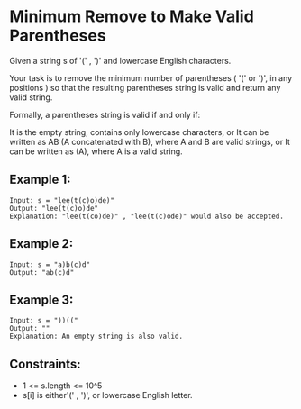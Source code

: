 # Minimum Remove to Make Valid Parentheses

Given a string s of '(' , ')' and lowercase English characters.

Your task is to remove the minimum number of parentheses ( '(' or ')', in any positions ) so that the resulting parentheses string is valid and return any valid string.

Formally, a parentheses string is valid if and only if:

It is the empty string, contains only lowercase characters, or
It can be written as AB (A concatenated with B), where A and B are valid strings, or
It can be written as (A), where A is a valid string.

## Example 1:

```
Input: s = "lee(t(c)o)de)"
Output: "lee(t(c)o)de"
Explanation: "lee(t(co)de)" , "lee(t(c)ode)" would also be accepted.
```

## Example 2:

```
Input: s = "a)b(c)d"
Output: "ab(c)d"
```

## Example 3:

```
Input: s = "))(("
Output: ""
Explanation: An empty string is also valid.
```

## Constraints:

- 1 <= s.length <= 10^5
- s[i] is either'(' , ')', or lowercase English letter.
